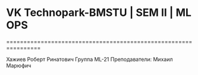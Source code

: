 # VK Technopark-BMSTU | SEM II | ML OPS
================================================================

Хажиев Роберт Ринатович
Группа ML-21
Преподаватели: Михаил Марюфич
